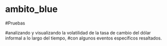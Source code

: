 # ambito_blue

#Pruebas 

#analizando y visualizando la volatilidad de la tasa de cambio del dólar informal a lo largo del tiempo, 
#con algunos eventos específicos resaltados.

